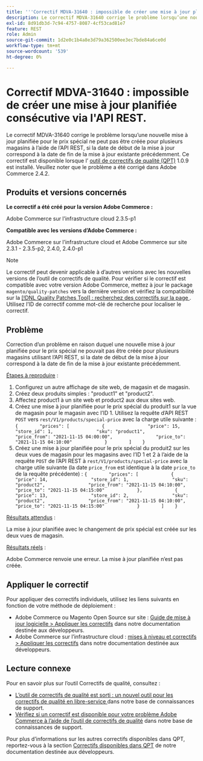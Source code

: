 ```yaml
---
title: '''Correctif MDVA-31640 : impossible de créer une mise à jour planifiée consécutive via l''API REST'''
description: Le correctif MDVA-31640 corrige le problème lorsqu’une nouvelle mise à jour planifiée pour le prix spécial ne peut pas être créée pour plusieurs magasins à l’aide de l’API REST, si la date de début de la mise à jour correspond à la date de fin de la mise à jour existante précédemment. Ce correctif est disponible lorsque l’[outil de correctifs de qualité (QPT)](/help/announcements/adobe-commerce-announcements/magento-quality-patches-released-new-tool-to-self-serve-quality-patches.md) 1.0.9 est installé. Veuillez noter que le problème a été corrigé dans Adobe Commerce 2.4.2.
exl-id: 8d91db3d-7c94-4757-8087-4cf53cad81e7
feature: REST
role: Admin
source-git-commit: 1d2e0c1b4a8e3d79a362500ee3ec7bde84a6ce0d
workflow-type: tm+mt
source-wordcount: '539'
ht-degree: 0%

---
```


# Correctif MDVA-31640 : impossible de créer une mise à jour planifiée consécutive via l&#39;API REST.

Le correctif MDVA-31640 corrige le problème lorsqu’une nouvelle mise à jour planifiée pour le prix spécial ne peut pas être créée pour plusieurs magasins à l’aide de l’API REST, si la date de début de la mise à jour correspond à la date de fin de la mise à jour existante précédemment. Ce correctif est disponible lorsque l’ [outil de correctifs de qualité (QPT)](/help/announcements/adobe-commerce-announcements/magento-quality-patches-released-new-tool-to-self-serve-quality-patches.md) 1.0.9 est installé. Veuillez noter que le problème a été corrigé dans Adobe Commerce 2.4.2.

## Produits et versions concernés

**Le correctif a été créé pour la version Adobe Commerce :**

Adobe Commerce sur l’infrastructure cloud 2.3.5-p1

**Compatible avec les versions d’Adobe Commerce :**

Adobe Commerce sur l’infrastructure cloud et Adobe Commerce sur site 2.3.1 - 2.3.5-p2, 2.4.0, 2.4.0-p1

>[!NOTE]
>
>Le correctif peut devenir applicable à d’autres versions avec les nouvelles versions de l’outil de correctifs de qualité. Pour vérifier si le correctif est compatible avec votre version Adobe Commerce, mettez à jour le package `magento/quality-patches` vers la dernière version et vérifiez la compatibilité sur la [[!DNL Quality Patches Tool] : recherchez des correctifs sur la page ](https://devdocs.magento.com/quality-patches/tool.html#patch-grid). Utilisez l’ID de correctif comme mot-clé de recherche pour localiser le correctif.

## Problème

Correction d’un problème en raison duquel une nouvelle mise à jour planifiée pour le prix spécial ne pouvait pas être créée pour plusieurs magasins utilisant l’API REST, si la date de début de la mise à jour correspond à la date de fin de la mise à jour existante précédemment.

<u>Étapes à reproduire</u> :

1. Configurez un autre affichage de site web, de magasin et de magasin.
1. Créez deux produits simples : &quot;product1&quot; et &quot;product2&quot;.
1. Affectez product1 à un site web et product2 aux deux sites web.
1. Créez une mise à jour planifiée pour le prix spécial du produit1 sur la vue de magasin pour le magasin avec l’ID 1. Utilisez la requête d’API REST `POST` vers `rest/V1/products/special-price` avec la charge utile suivante :
   `{        "prices": [            {                "price": 15,                "store_id": 1,                "sku": "product1",                "price_from": "2021-11-15 04:00:00",                "price_to": "2021-11-15 04:10:00"            }        ]    }`
1. Créez une mise à jour planifiée pour le prix spécial du produit2 sur les deux vues de magasin pour les magasins avec l’ID 1 et 2 à l’aide de la requête `POST` de l’API REST à `rest/V1/products/special-price` avec la charge utile suivante (la date `price_from` est identique à la date `price_to` de la requête précédente) :
   `{        "prices": [            {                "price": 14,                "store_id": 1,                "sku": "product2",                "price_from": "2021-11-15 04:10:00",                "price_to": "2021-11-15 04:15:00"            },            {                "price": 13,                "store_id": 2,                "sku": "product2",                "price_from": "2021-11-15 04:10:00",                "price_to": "2021-11-15 04:15:00"            }        ]    }`

<u>Résultats attendus</u> :

La mise à jour planifiée avec le changement de prix spécial est créée sur les deux vues de magasin.

<u>Résultats réels</u> :

Adobe Commerce renvoie une erreur. La mise à jour planifiée n’est pas créée.

## Appliquer le correctif

Pour appliquer des correctifs individuels, utilisez les liens suivants en fonction de votre méthode de déploiement :

* Adobe Commerce ou Magento Open Source sur site : [Guide de mise à jour logicielle > Appliquer les correctifs](https://devdocs.magento.com/guides/v2.4/comp-mgr/patching/mqp.html) dans notre documentation destinée aux développeurs.
* Adobe Commerce sur l’infrastructure cloud : [mises à niveau et correctifs > Appliquer les correctifs](https://devdocs.magento.com/cloud/project/project-patch.html) dans notre documentation destinée aux développeurs.

## Lecture connexe

Pour en savoir plus sur l’outil Correctifs de qualité, consultez :

* [ L’outil de correctifs de qualité est sorti : un nouvel outil pour les correctifs de qualité en libre-service ](/help/announcements/adobe-commerce-announcements/magento-quality-patches-released-new-tool-to-self-serve-quality-patches.md) dans notre base de connaissances de support.
* [Vérifiez si un correctif est disponible pour votre problème Adobe Commerce à l’aide de l’outil de correctifs de qualité](/help/support-tools/patches-available-in-qpt-tool/check-patch-for-magento-issue-with-magento-quality-patches.md) dans notre base de connaissances de support.

Pour plus d’informations sur les autres correctifs disponibles dans QPT, reportez-vous à la section [Correctifs disponibles dans QPT](https://devdocs.magento.com/quality-patches/tool.html#patch-grid) de notre documentation destinée aux développeurs.
